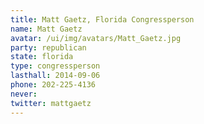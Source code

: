 ```yaml
---
title: Matt Gaetz, Florida Congressperson
name: Matt Gaetz
avatar: /ui/img/avatars/Matt_Gaetz.jpg
party: republican
state: florida
type: congressperson
lasthall: 2014-09-06
phone: 202-225-4136
never: 
twitter: mattgaetz
---
```

